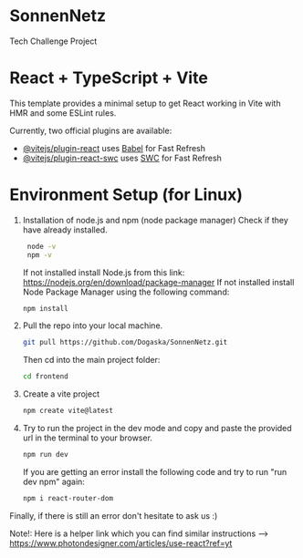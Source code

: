 # SonnenNetz
Tech Challenge Project
# React + TypeScript + Vite

This template provides a minimal setup to get React working in Vite with HMR and some ESLint rules.

Currently, two official plugins are available:

- [@vitejs/plugin-react](https://github.com/vitejs/vite-plugin-react/blob/main/packages/plugin-react/README.md) uses [Babel](https://babeljs.io/) for Fast Refresh
- [@vitejs/plugin-react-swc](https://github.com/vitejs/vite-plugin-react-swc) uses [SWC](https://swc.rs/) for Fast Refresh

# Environment Setup (for Linux) 

1. Installation of node.js and npm (node package manager)
    Check if they have already installed.
   ```bash
    node -v
    npm -v
   ```
   If not installed install Node.js from this link:
        https://nodejs.org/en/download/package-manager
   If not installed install Node Package Manager using the following command:
   ```bash
   npm install
   ```
2. Pull the repo into your local machine.
   ```bash
   git pull https://github.com/Dogaska/SonnenNetz.git
   ```
   Then cd into the main project folder:
   ```bash
   cd frontend
   ```
3. Create a vite project 
   ```bash
   npm create vite@latest 
   ```
4.  Try to run the project in the dev mode and copy and paste the provided url in the terminal to your browser.
    ```bash
    npm run dev
    ```
    If you are getting an error install the following code and try to run "run dev npm" again:
    ```bash
    npm i react-router-dom
    ```
Finally, if there is still an error don't hesitate to ask us :)

Note!: Here is a helper link which you can find similar instructions --> https://www.photondesigner.com/articles/use-react?ref=yt
